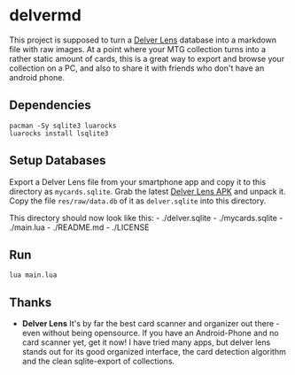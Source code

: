 # delvermd

This project is supposed to turn a [Delver Lens](https://delverlab.com/) database into a markdown file with raw images.
At a point where your MTG collection turns into a rather static amount of cards, this is a great way to export and browse
your collection on a PC, and also to share it with friends who don't have an android phone.

## Dependencies

    pacman -Sy sqlite3 luarocks
    luarocks install lsqlite3

## Setup Databases

Export a Delver Lens file from your smartphone app and copy it to this directory as `mycards.sqlite`.
Grab the latest [Delver Lens APK](https://apkpure.com/de/magic-the-gathering-mtg-card-scanner-delver-lens/delverslab.delverlens/) and unpack it.
Copy the file `res/raw/data.db` of it as `delver.sqlite` into this directory.

This directory should now look like this:
    - ./delver.sqlite
    - ./mycards.sqlite
    - ./main.lua
    - ./README.md
    - ./LICENSE

## Run

    lua main.lua

## Thanks

- **Delver Lens**
It's by far the best card scanner and organizer out there - even without being opensource. If you have an Android-Phone and no card scanner yet, get it now!
I have tried many apps, but delver lens stands out for its good organized interface, the card detection algorithm and the clean sqlite-export of collections.
